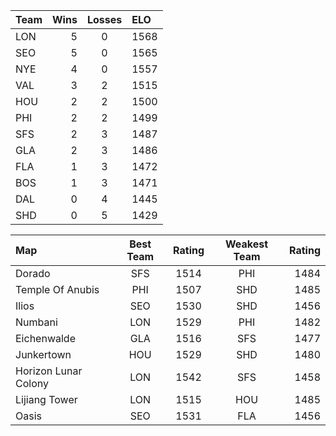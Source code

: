 Team|Wins|Losses|ELO
:---|---:|:----:|:--
LON|5|0|1568
SEO|5|0|1565
NYE|4|0|1557
VAL|3|2|1515
HOU|2|2|1500
PHI|2|2|1499
SFS|2|3|1487
GLA|2|3|1486
FLA|1|3|1472
BOS|1|3|1471
DAL|0|4|1445
SHD|0|5|1429

Map|Best Team|Rating|Weakest Team|Rating
:--|:-------:|:----:|:----------:|-----:
Dorado|SFS|1514|PHI|1484
Temple Of Anubis|PHI|1507|SHD|1485
Ilios|SEO|1530|SHD|1456
Numbani|LON|1529|PHI|1482
Eichenwalde|GLA|1516|SFS|1477
Junkertown|HOU|1529|SHD|1480
Horizon Lunar Colony|LON|1542|SFS|1458
Lijiang Tower|LON|1515|HOU|1485
Oasis|SEO|1531|FLA|1456
